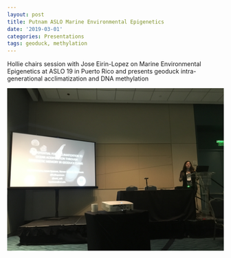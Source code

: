 ```yaml
---
layout: post
title: Putnam ASLO Marine Environmental Epigenetics
date: '2019-03-01'
categories: Presentations
tags: geoduck, methylation
---
```


Hollie chairs session with Jose Eirin-Lopez on Marine Environmental Epigenetics at ASLO 19 in Puerto Rico and presents geoduck intra-generational acclimatization and DNA methylation

![Putnam ASLO](https://github.com/Putnam-Lab/putnam-lab.github.io/blob/master/images/news/ALSO_putnam.jpg?raw=25x25)


